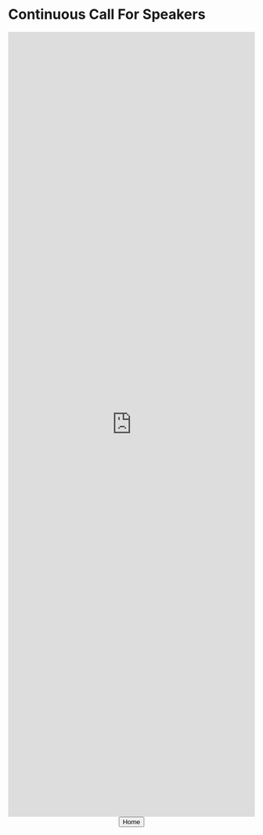<h1> Continuous Call For Speakers </h1>

<iframe src="https://docs.google.com/forms/d/e/1FAIpQLScnkp-dlCXdg_W5XUV-KdgykCu1lYp87UWLS3FBRddpA0yW_w/viewform?embedded=true" width="760px" height="1600px" frameborder="0" marginheight="0" marginwidth="0" scrolling="no" style="max-width: -webkit-fill-available;">Loading...</iframe>

  <br />
  <center><a href="../index.html"><button type="button">Home</button></a></center>
